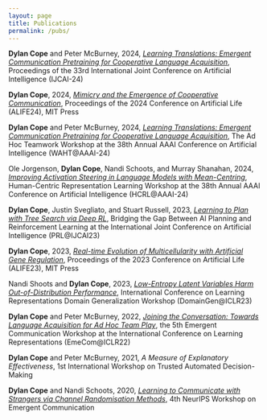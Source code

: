 ```yaml
---
layout: page
title: Publications
permalink: /pubs/
---
```


**Dylan Cope** and Peter McBurney, 2024, [_Learning Translations: Emergent Communication Pretraining for Cooperative Language Acquisition_](https://arxiv.org/abs/2402.16247), Proceedings of the 33rd International Joint Conference on Artificial Intelligence (IJCAI-24)

**Dylan Cope**, 2024, [_Mimicry and the Emergence of Cooperative Communication_](https://arxiv.org/abs/2305.12249), Proceedings of the 2024 Conference on Artificial Life (ALIFE24), MIT Press

**Dylan Cope** and Peter McBurney, 2024, [_Learning Translations: Emergent Communication Pretraining for Cooperative Language Acquisition_](https://sites.google.com/view/ad-hoc-teamwork/home?authuser=0), The Ad Hoc Teamwork Workshop at the 38th Annual AAAI Conference on Artificial Intelligence (WAHT@AAAI-24)

Ole Jorgenson, **Dylan Cope**, Nandi Schoots, and Murray Shanahan, 2024, [_Improving Activation Steering in Language Models with Mean-Centring_](https://arxiv.org/abs/2312.03813), Human-Centric Representation Learning Workshop at the 38th Annual AAAI Conference on Artificial Intelligence (HCRL@AAAI-24)

**Dylan Cope**, Justin Svegliato, and Stuart Russell, 2023, [_Learning to Plan with Tree Search via Deep RL_](https://prl-theworkshop.github.io/prl2023-ijcai/), Bridging the Gap Between AI Planning and Reinforcement Learning at the International Joint Conference on Artificial Intelligence (PRL@IJCAI23)

**Dylan Cope**, 2023, [_Real-time Evolution of Multicellularity with Artificial Gene Regulation_](https://arxiv.org/abs/2305.12249), Proceedings of the 2023 Conference on Artificial Life (ALIFE23), MIT Press

Nandi Shoots and **Dylan Cope**, 2023, [_Low-Entropy Latent Variables Harm Out-of-Distribution Performance_](https://domaingen.github.io/accepted), International Conference on Learning Representations Domain Generalization Workshop (DomainGen@ICLR23)

**Dylan Cope** and Peter McBurney, 2022, [_Joining the Conversation: Towards Language Acquisition for Ad Hoc Team Play_](https://openreview.net/forum?id=SLqgf7ZCQbq), the 5th Emergent Communication Workshop at the International Conference on Learning Representations (EmeCom@ICLR22)

**Dylan Cope** and Peter McBurney, 2021, _A Measure of Explanatory Effectiveness_, 1st International Workshop on Trusted Automated Decision-Making

**Dylan Cope** and Nandi Schoots, 2020, [_Learning to Communicate with Strangers via Channel Randomisation Methods_](https://drive.google.com/file/d/1FaBSE8jcuf6hGIbbp34Dxu7jPjh0iJl0/view?usp=sharing), 4th NeurIPS Workshop on Emergent Communication

